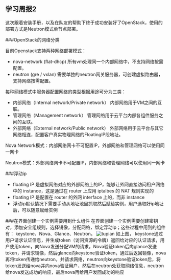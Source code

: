 ## 学习周报2

这次跟着安装手册，以及在队友的帮助下终于成功安装好了OpenStack，使用的部署方式是Neutron模式单节点部署。

###OpenStack的网络分类

目前Openstack支持两种网络部署模式：
- nova-network (flat-dhcp) 
所有vm处理同一个内部网络中，不支持网络按需配置。
- neutron (gre / vxlan) 
需要单独的neutron网关服务器，可创建虚拟路由器，支持网络按需配置。

每种网络模式中服务器配置网络的类型根据用途可分为三类：
- 内部网络（Internal network/Private network）
内部网络用于VM之间的互联。
- 管理网络（Management network）
管理网络用于云平台内部各组件服务之间的互联。
- 外部网络（External network/Public network）
外部网络用于云平台与其它网络相连，配置客户真实物理网络的FloatingIP段地址。

Nova Network模式：内部网络网卡不可配置IP，外部网络和管理网络可以使用同一网卡

Neutron模式：外部网络网卡不可配置IP，内部网络和管理网络可以使用同一网卡

###浮动ip
- floating IP 是虚拟网络对应的外部网络上的IP，能够让外网直接访问租户网络中的 instance，这是通过在 router 上应用 iptalbes 的 NAT 规则实现的
- floating IP 是配置在 router 的外网 interface 上的，而非 instance
- 浮动ip默认情况下需要手动从地址池里抓取然后赋给实例，用户选取好ip地址后，可以随意赋给实例

###在界面创建一个实例需要用到什么组件
在界面创建一个实例需要创建密钥对，添加安全组规则，选择镜像，分配网络，绑定浮动ip；这些过程中用到的组件有：
keystone、Nova、Glance、Neutron。
![tupian](https://img-blog.csdn.net/20171212150244678?watermark/2/text/aHR0cDovL2Jsb2cuY3Nkbi5uZXQvU0xfV29ybGQ=/font/5a6L5L2T/fontsize/400/fill/I0JBQkFCMA==/dissolve/70/gravity/Center)
如上图，
keystone通过用户请求认证信息，并生成token（访问资源的令牌）返回给对应的认证请求，用户使用token，向Nova发送分配VM的请求，Nova验证token后向glance发送token，并请求镜像，然后glance向keystone验证token，通过后返回镜像，nova再将token传递给neutron，并请求网络，neutron向keystone验证token后，将token发送给nova并向nova验证用户，然后在neutron处获取网络信息，neutron给nova发送成功的响应，最后nova再给用户发回成功的响应
